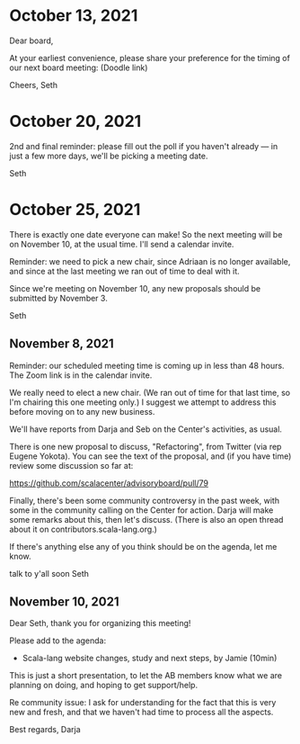 # October 13, 2021

Dear board,

At your earliest convenience, please share your preference for the timing of our next board meeting: (Doodle link)

Cheers,
Seth

# October 20, 2021

2nd and final reminder: please fill out the poll if you haven't already — in just a few more days, we'll be picking a meeting date.

Seth

# October 25, 2021

There is exactly one date everyone can make! So the next meeting will be on November 10, at the usual time. I'll send a calendar invite.

Reminder: we need to pick a new chair, since Adriaan is no longer available, and since at the last meeting we ran out of time to deal with it.

Since we're meeting on November 10, any new proposals should be submitted by November 3.

Seth

## November 8, 2021

Reminder: our scheduled meeting time is coming up in less than 48 hours. The Zoom link is in the calendar invite.

We really need to elect a new chair. (We ran out of time for that last time, so I'm chairing this one meeting only.) I suggest we attempt to address this before moving on to any new business.

We'll have reports from Darja and Seb on the Center's activities, as usual.

There is one new proposal to discuss, "Refactoring", from Twitter (via rep Eugene Yokota). You can see the text of the proposal, and (if you have time) review some discussion so far at:

  https://github.com/scalacenter/advisoryboard/pull/79

Finally, there's been some community controversy in the past week, with some in the community calling on the Center for action. Darja will make some remarks about this, then let's discuss. (There is also an open thread about it on contributors.scala-lang.org.)

If there's anything else any of you think should be on the agenda, let me know.

talk to y'all soon
Seth

## November 10, 2021

Dear Seth, thank you for organizing this meeting!

Please add to the agenda:

- Scala-lang website changes, study and next steps, by Jamie (10min)

This is just a short presentation, to let the AB members know what we are planning on doing, and hoping to get support/help.

Re community issue: I ask for understanding for the fact that this is very new and fresh, and that we haven't had time to process all the aspects.

Best regards,
Darja
